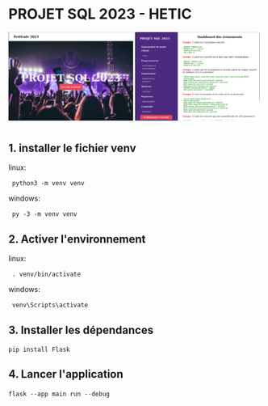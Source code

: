 # PROJET SQL 2023 - HETIC

<img src="./static/images/Home.png" width="49%"> <img src="./static/images/page.png" width="49%">

#


## 1. installer le fichier venv

linux:

```shell
 python3 -m venv venv
```

windows:

```shell
 py -3 -m venv venv
```

## 2. Activer l'environnement

linux:

```shell
 . venv/bin/activate
```

windows:

```shell
 venv\Scripts\activate
```

## 3. Installer les dépendances

```shell
pip install Flask
```

## 4. Lancer l'application

```shell
flask --app main run --debug
```
